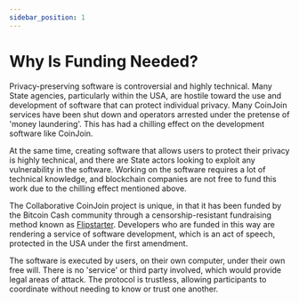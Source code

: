 ```yaml
---
sidebar_position: 1
---
```


# Why Is Funding Needed?

Privacy-preserving software is controversial and highly technical. Many State agencies, particularly within the USA, are hostile toward the use and development of software that can protect individual privacy. Many CoinJoin services have been shut down and operators arrested under the pretense of 'money laundering'. This has had a chilling effect on the development software like CoinJoin.

At the same time, creating software that allows users to protect their privacy is highly technical, and there are State actors looking to exploit any vulnerability in the software. Working on the software requires a lot of technical knowledge, and blockchain companies are not free to fund this work due to the chilling effect mentioned above.

The Collaborative CoinJoin project is unique, in that it has been funded by the Bitcoin Cash community through a censorship-resistant fundraising method known as [Flipstarter](https://flipstarter.cash/). Developers who are funded in this way are rendering a service of software development, which is an act of speech, protected in the USA under the first amendment.

The software is executed by users, on their own computer, under their own free will. There is no 'service' or third party involved, which would provide legal areas of attack. The protocol is trustless, allowing participants to coordinate without needing to know or trust one another.
